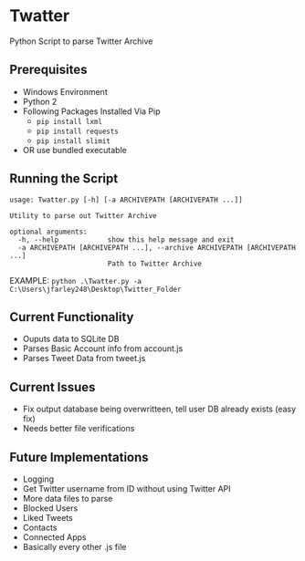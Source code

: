 # Twatter
Python Script to parse Twitter Archive


## Prerequisites
* Windows Environment
* Python 2
* Following Packages Installed Via Pip
  * `pip install lxml`
  * `pip install requests`
  * `pip install slimit`
* OR use bundled executable

## Running the Script
```
usage: Twatter.py [-h] [-a ARCHIVEPATH [ARCHIVEPATH ...]]

Utility to parse out Twitter Archive

optional arguments:
  -h, --help            show this help message and exit
  -a ARCHIVEPATH [ARCHIVEPATH ...], --archive ARCHIVEPATH [ARCHIVEPATH ...]
                        Path to Twitter Archive
```

EXAMPLE: `python .\Twatter.py -a C:\Users\jfarley248\Desktop\Twitter_Folder`

## Current Functionality
* Ouputs data to SQLite DB
* Parses Basic Account info from account.js
* Parses Tweet Data from tweet.js

## Current Issues
* Fix output database being overwritteen, tell user DB already exists (easy fix)
* Needs better file verifications

## Future Implementations
* Logging
* Get Twitter username from ID without using Twitter API
* More data files to parse
 * Blocked Users
 * Liked Tweets
 * Contacts
 * Connected Apps
 * Basically every other .js file
 
